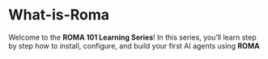 # What-is-Roma
Welcome to the **ROMA 101 Learning Series**!   In this series, you’ll learn step by step how to install, configure, and build your first AI agents using **ROMA**
